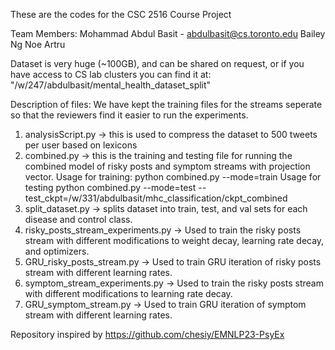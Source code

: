 These are the codes for the CSC 2516 Course Project

Team Members:
Mohammad Abdul Basit - abdulbasit@cs.toronto.edu
Bailey Ng
Noe Artru

Dataset is very huge (~100GB), and can be shared on request, or if you have access to CS lab clusters you can find it at: "/w/247/abdulbasit/mental_health_dataset_split"

Description of files: We have kept the training files for the streams seperate so that the reviewers find it easier to run the experiments.

1. analysisScript.py -> this is used to compress the dataset to 500 tweets per user based on lexicons
2. combined.py -> this is the training and testing file for running the combined model of risky posts and symptom streams with projection vector. 
                Usage for training: python combined.py --mode=train
                Usage for testing python combined.py --mode=test --test_ckpt=/w/331/abdulbasit/mhc_classification/ckpt_combined
3. split_dataset.py -> splits dataset into train, test, and val sets for each disease and control class.
4. risky_posts_stream_experiments.py -> Used to train the risky posts stream with different modifications to weight decay, learning rate decay, and optimizers.
5. GRU_risky_posts_stream.py -> Used to train GRU iteration of risky posts stream with different learning rates.
6. symptom_stream_experiments.py -> Used to train the risky posts stream with different modifications to learning rate decay.
7. GRU_symptom_stream.py -> Used to train GRU iteration of symptom stream with different learning rates.

Repository inspired by https://github.com/chesiy/EMNLP23-PsyEx
